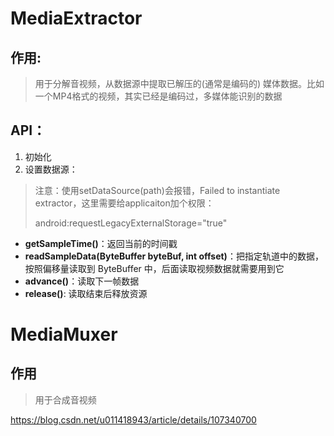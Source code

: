 # MediaExtractor 

## 作用:

> 用于分解音视频，从数据源中提取已解压的(通常是编码的) 媒体数据。比如一个MP4格式的视频，其实已经是编码过，多媒体能识别的数据



## API：

1. 初始化
2. 设置数据源：

> 注意：使用setDataSource(path)会报错，Failed to instantiate extractor，这里需要给applicaiton加个权限：
>
> android:requestLegacyExternalStorage="true"

- **getSampleTime()**：返回当前的时间戳
- **readSampleData(ByteBuffer byteBuf, int offset)**：把指定轨道中的数据，按照偏移量读取到 ByteBuffer 中，后面读取视频数据就需要用到它
- **advance()**：读取下一帧数据
- **release()**: 读取结束后释放资源





# MediaMuxer 

## 作用

> 用于合成音视频

https://blog.csdn.net/u011418943/article/details/107340700